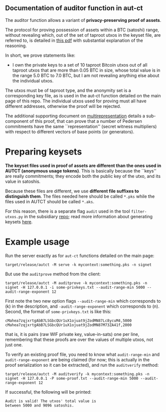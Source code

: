 ## Documentation of auditor function in aut-ct

The auditor function allows a variant of **privacy-preserving proof of assets**.

The protocol for proving possession of assets within a BTC (satoshi) range, without revealing which, out of the set of taproot utxos in the keyset file, are referred to, is detailed in [this pdf](./privacy-preserving-proof-of-assets.pdf) with substantial explanation of the reasoning.

In short, we prove statements like:

* I own the private keys to a set of 10 taproot Bitcoin utxos out of all taproot utxos that are more than 0.05 BTC in size, whose total value is in the range 5.0 BTC to 7.0 BTC, but I am not revealing anything else about the individual utxos.

The utxos must be of taproot type, and the anonymity set is a corresponding key file, as is used in the aut-ct function detailed on the main page of this repo. The individual utxos used for proving must all have different addresses, otherwise the proof will be rejected.

The additional supporting document on [multirepresentation](./multirepresentation.pdf) details a sub-component of this proof, that can prove that a number of Pedersen commitments have the same ``representation'' (secret witness multipliers) with respect to different vectors of base points (or generators).

Preparing keysets
======

**The keyset files used in proof of assets are different than the ones used in AUTCT (anonymous usage tokens)**. This is basically because the ``keys'' are really commitments; they encode both the public key of the utxo, and its value in satoshis.

Because these files are different, we use **different file suffixes to distinguish them**. The files needed here should be called `*.pks` while the files used in AUTCT should be called `*.aks`.

For this reason, there is a separate flag `audit` used in the tool `filter-utxos.py` in the subsidiary [repo](https://github.com/AdamISZ/aut-ct-test-cases); read more information about generating keysets [here](https://github.com/AdamISZ/aut-ct/blob/auditing/docs/utxo-keysets.md).


Example usage
======

Run the server exactly as for `aut-ct` functions detailed on the main page:

```
target/release/autct -M serve -k mycontext:something.pks -n signet
```

But use the `auditprove` method from the client:

```
target/release/autct -M auditprove -k mycontext:something.pks -n signet -H 127.0.0.1 -i some-privkeys.txt --audit-range-min 5000 --audit-range-exponent 12
```

First note the two new option flags ``--audit-range-min`` which corresponds to \(k\) in the description, and ``-audit-range-exponent`` which corresponds to \(n\). Second, the format of `some-privkeys.txt` is like this:

```
cMahea7zqjxrtgAbB7LSGbcQUr1uX1ojuat9jZodMN87Lc8ycuM4,5000
cMahea7zqjxrtgAbB7LSGbcQUr1uX1ojuat9jZodMN87M73ZA41f,2000
```

that is, it is pairs (raw WIF private key, value-in-sats) one per line, remembering that these proofs are over the values of multiple utxos, not just one.

To verify an existing proof file, you need to know what ``audit-range-min`` and ``audit-range-exponent`` are being claimed (for now; this is actually in the proof serialization so it can be extracted), and run the `auditverify` method:

```
target/release/autct -M auditverify -k mycontext:something.pks -n signet -H 127.0.0.1 -P some-proof.txt --audit-range-min 5000 --audit-range-exponent 12
```

If successful, the following will be printed:

```
Audit is valid! The utxos' total value is
between 5000 and 9096 satoshis.
```


